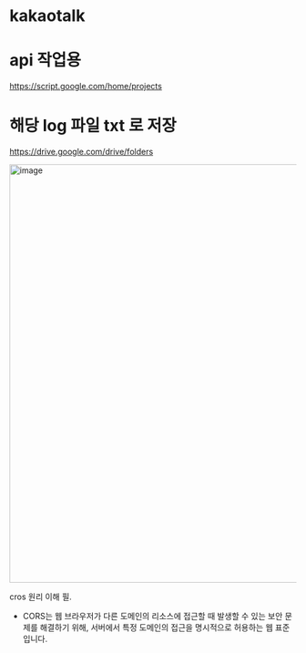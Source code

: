 # kakaotalk




# api 작업용
https://script.google.com/home/projects

# 해당 log 파일 txt 로 저장
https://drive.google.com/drive/folders


<img width="735" alt="image" src="https://github.com/user-attachments/assets/e6919eb9-c812-4ef6-90b7-97beee77b706" />

cros 원리 이해 필.
- CORS는 웹 브라우저가 다른 도메인의 리소스에 접근할 때 발생할 수 있는 보안 문제를 해결하기 위해, 서버에서 특정 도메인의 접근을 명시적으로 허용하는 웹 표준입니다.



<!-- 서버에 데이터가 저장되어야. 다른 도메인에서도 해당 데이터를 볼 수있는데 그게 안됨.
걍 게시판 만들고 인풋값 id, pw 로 설정한 다음에
다른 서버에서도 볼 수 있게 하고. -> css 수정해서 내가 원하는 페이지로 만든 다음에 거기서 데이터를 가져오는 방식으로 해야할듯.
-->


